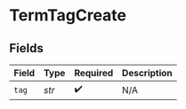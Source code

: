 # TermTagCreate


## Fields

| Field              | Type               | Required           | Description        |
| ------------------ | ------------------ | ------------------ | ------------------ |
| `tag`              | *str*              | :heavy_check_mark: | N/A                |